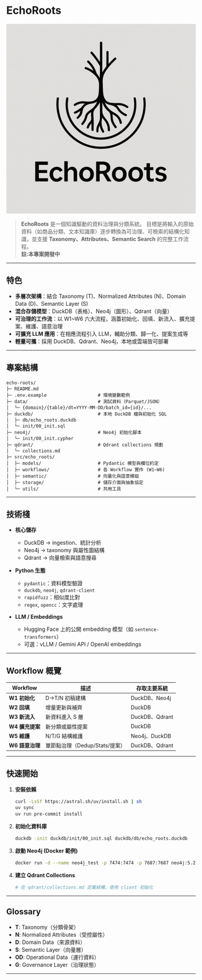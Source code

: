 # EchoRoots

![系統架構圖](docs/images/echo_roots_github_logo.png)

> **EchoRoots** 是一個知識驅動的資料治理與分類系統。
> 目標是將輸入的原始資料（如商品分類、文本知識庫）逐步轉換為可治理、可檢索的結構化知識，並支援 **Taxonomy、Attributes、Semantic Search** 的完整工作流程。  
**註:本專案開發中**
---

## 特色

* **多層次架構**：結合 Taxonomy (T)、Normalized Attributes (N)、Domain Data (D)、Semantic Layer (S)
* **混合存儲模型**：DuckDB（表格）、Neo4j（圖形）、Qdrant（向量）
* **可治理的工作流**：以 W1\~W6 六大流程，涵蓋初始化、回填、新流入、擴充提案、維護、語意治理
* **可擴充 LLM 應用**：在相應流程引入 LLM，輔助分類、歸一化、提案生成等
* **輕量可攜**：採用 DuckDB、Qdrant、Neo4j，本地或雲端皆可部署

---

## 專案結構

```
echo-roots/
├─ README.md
├─ .env.example                   # 環境變數範例
├─ data/                          # 測試資料（Parquet/JSON）
│  └─ {domain}/{table}/dt=YYYY-MM-DD/batch_id={id}/...
├─ duckdb/                        # 本地 DuckDB 檔與初始化 SQL
│  ├─ db/echo_roots.duckdb
│  └─ init/00_init.sql
├─ neo4j/                         # Neo4j 初始化腳本
│  └─ init/00_init.cypher
├─ qdrant/                        # Qdrant collections 規劃
│  └─ collections.md
├─ src/echo_roots/
│  ├─ models/                     # Pydantic 模型與欄位約定
│  ├─ workflows/                  # 各 Workflow 實作 (W1~W6)
│  ├─ semantic/                   # 向量化與語意模組
│  ├─ storage/                    # 儲存介面與抽象協定
│  └─ utils/                      # 共用工具
```

---

## 技術棧

* **核心儲存**

  * DuckDB → ingestion、統計分析
  * Neo4j → taxonomy 與屬性圖結構
  * Qdrant → 向量檢索與語意搜尋
* **Python 生態**

  * `pydantic`：資料模型驗證
  * `duckdb`, `neo4j`, `qdrant-client`
  * `rapidfuzz`：相似度比對
  * `regex`, `opencc`：文字處理
* **LLM / Embeddings**

  * Hugging Face 上的公開 embedding 模型（如 `sentence-transformers`）
  * 可選：vLLM / Gemini API / OpenAI embeddings

---

## Workflow 概覽

| Workflow    | 描述                    | 存取主要系統        |
| ----------- | --------------------- | ------------- |
| **W1 初始化**  | D→T/N 初稿建構            | DuckDB、Neo4j  |
| **W2 回填**   | 增量更新與補齊               | DuckDB        |
| **W3 新流入**  | 新資料進入 S 層             | DuckDB、Qdrant |
| **W4 擴充提案** | 新分類或屬性提案              | DuckDB        |
| **W5 維護**   | N/T/G 結構維護            | Neo4j、DuckDB  |
| **W6 語意治理** | 單節點治理（Dedup/Stats/提案） | DuckDB、Qdrant |

---

## 快速開始

1. **安裝依賴**

   ```bash
   curl -LsSf https://astral.sh/uv/install.sh | sh
   uv sync
   uv run pre-commit install
   ```

2. **初始化資料庫**

   ```bash
   duckdb -init duckdb/init/00_init.sql duckdb/db/echo_roots.duckdb
   ```

3. **啟動 Neo4j (Docker 範例)**

   ```bash
   docker run -d --name neo4j_test -p 7474:7474 -p 7687:7687 neo4j:5.26
   ```

4. **建立 Qdrant Collections**

   ```bash
   # 在 qdrant/collections.md 定義結構，使用 client 初始化
   ```

---

## Glossary

* **T**: Taxonomy（分類骨架）
* **N**: Normalized Attributes（受控屬性）
* **D**: Domain Data（來源資料）
* **S**: Semantic Layer（向量層）
* **OD**: Operational Data（運行資料）
* **G**: Governance Layer（治理狀態）

---
